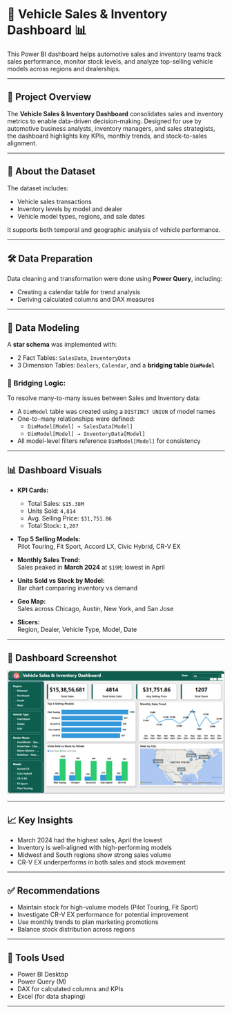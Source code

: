 # 🚗 Vehicle Sales & Inventory Dashboard 📊

This Power BI dashboard helps automotive sales and inventory teams track sales performance, monitor stock levels, and analyze top-selling vehicle models across regions and dealerships.

---

## 📌 Project Overview

The **Vehicle Sales & Inventory Dashboard** consolidates sales and inventory metrics to enable data-driven decision-making. Designed for use by automotive business analysts, inventory managers, and sales strategists, the dashboard highlights key KPIs, monthly trends, and stock-to-sales alignment.

---

## 📁 About the Dataset

The dataset includes:
- Vehicle sales transactions
- Inventory levels by model and dealer
- Vehicle model types, regions, and sale dates

It supports both temporal and geographic analysis of vehicle performance.

---

## 🛠 Data Preparation

Data cleaning and transformation were done using **Power Query**, including:
- Creating a calendar table for trend analysis
- Deriving calculated columns and DAX measures

---

## 🧱 Data Modeling

A **star schema** was implemented with:
- 2 Fact Tables: `SalesData`, `InventoryData`
- 3 Dimension Tables: `Dealers`, `Calendar`, and a **bridging table `DimModel`**

### 🔁 Bridging Logic:
To resolve many-to-many issues between Sales and Inventory data:
- A `DimModel` table was created using a `DISTINCT UNION` of model names
- One-to-many relationships were defined:
  - `DimModel[Model] → SalesData[Model]`
  - `DimModel[Model] → InventoryData[Model]`
- All model-level filters reference `DimModel[Model]` for consistency

---

## 📊 Dashboard Visuals

- **KPI Cards:**  
  - Total Sales: `$15.38M`  
  - Units Sold: `4,814`  
  - Avg. Selling Price: `$31,751.86`  
  - Total Stock: `1,207`

- **Top 5 Selling Models:**  
  Pilot Touring, Fit Sport, Accord LX, Civic Hybrid, CR-V EX

- **Monthly Sales Trend:**  
  Sales peaked in **March 2024** at `$19M`; lowest in April

- **Units Sold vs Stock by Model:**  
  Bar chart comparing inventory vs demand

- **Geo Map:**  
  Sales across Chicago, Austin, New York, and San Jose

- **Slicers:**  
  Region, Dealer, Vehicle Type, Model, Date

---

## 📸 Dashboard Screenshot

![Dashboard](Dashboard.png)

---

## 📈 Key Insights

- March 2024 had the highest sales, April the lowest
- Inventory is well-aligned with high-performing models
- Midwest and South regions show strong sales volume
- CR-V EX underperforms in both sales and stock movement

---

## ✅ Recommendations

- Maintain stock for high-volume models (Pilot Touring, Fit Sport)
- Investigate CR-V EX performance for potential improvement
- Use monthly trends to plan marketing promotions
- Balance stock distribution across regions

---

## 🧰 Tools Used

- Power BI Desktop  
- Power Query (M)  
- DAX for calculated columns and KPIs  
- Excel (for data shaping)

---